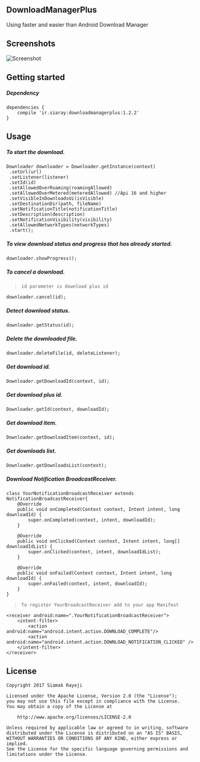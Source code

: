 ## DownloadManagerPlus

Using faster and easier than Android Download Manager

## Screenshots

![Screenshot](https://gifyu.com/images/downloadmanagerplus-v1.1.1.gif)

## Getting started

##### Dependency

    dependencies {
        compile 'ir.siaray:downloadmanagerplus:1.2.2'
    }

## Usage

##### To start the download.

    Downloader downloader = Downloader.getInstance(context)
     .setUrl(url)
     .setListener(listener)
     .setId(id)
     .setAllowedOverRoaming(roamingAllowed)
     .setAllowedOverMetered(meteredAllowed) //Api 16 and higher
     .setVisibleInDownloadsUi(isVisible)
     .setDestinationDir(path, fileName)
     .setNotificationTitle(notificationTitle)
     .setDescription(description)
     .setNotificationVisibility(visibility)
     .setAllowedNetworkTypes(networkTypes)
     .start();

##### To view download status and progress that has already started.

    downloader.showProgress();

##### To cancel a download.
> `id parameter is download plus id`

    downloader.cancel(id);

##### Detect download status.

    downloader.getStatus(id);

##### Delete the downloaded file.

    downloader.deleteFile(id, deleteListener);

##### Get download id.

    Downloader.getDownloadId(context, id);

##### Get download plus id.

    Downloader.getId(context, downloadId);

##### Get download item.

    Downloader.getDownloadItem(context, id);

##### Get downloads list.

    Downloader.getDownloadsList(context);

##### Download Notification BroadcastReceiver.
    class YourNotificationBroadcastReceiver extends NotificationBroadcastReceiver{
        @Override
        public void onCompleted(Context context, Intent intent, long downloadId) {
            super.onCompleted(context, intent, downloadId);
        }

        @Override
        public void onClicked(Context context, Intent intent, long[] downloadIdList) {
            super.onClicked(context, intent, downloadIdList);
        }

        @Override
        public void onFailed(Context context, Intent intent, long downloadId) {
            super.onFailed(context, intent, downloadId);
        }
    }    
    
> `To register YourBroadcastReceiver add to your app Manifest`

    <receiver android:name=".YourNotificationBroadcastReceiver">
        <intent-filter>
            <action android:name="android.intent.action.DOWNLOAD_COMPLETE"/>
            <action android:name="android.intent.action.DOWNLOAD_NOTIFICATION_CLICKED" />
        </intent-filter>
    </receiver>

## License

    Copyright 2017 Siamak Rayeji

    Licensed under the Apache License, Version 2.0 (the "License");
    you may not use this file except in compliance with the License.
    You may obtain a copy of the License at

        http://www.apache.org/licenses/LICENSE-2.0

    Unless required by applicable law or agreed to in writing, software
    distributed under the License is distributed on an "AS IS" BASIS,
    WITHOUT WARRANTIES OR CONDITIONS OF ANY KIND, either express or implied.
    See the License for the specific language governing permissions and
    limitations under the License.